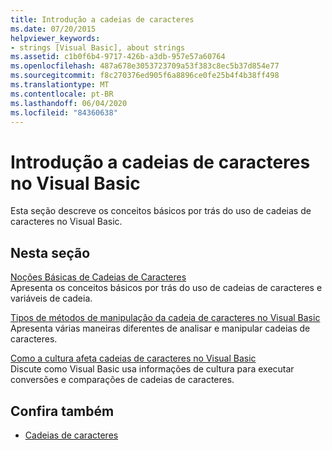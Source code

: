 ```yaml
---
title: Introdução a cadeias de caracteres
ms.date: 07/20/2015
helpviewer_keywords:
- strings [Visual Basic], about strings
ms.assetid: c1b0f6b4-9717-426b-a3db-957e57a60764
ms.openlocfilehash: 487a678e3053723709a53f383c8ec5b37d854e77
ms.sourcegitcommit: f8c270376ed905f6a8896ce0fe25b4f4b38ff498
ms.translationtype: MT
ms.contentlocale: pt-BR
ms.lasthandoff: 06/04/2020
ms.locfileid: "84360638"
---
```

# <a name="introduction-to-strings-in-visual-basic"></a>Introdução a cadeias de caracteres no Visual Basic
Esta seção descreve os conceitos básicos por trás do uso de cadeias de caracteres no Visual Basic.  
  
## <a name="in-this-section"></a>Nesta seção  
 [Noções Básicas de Cadeias de Caracteres](string-basics.md)  
 Apresenta os conceitos básicos por trás do uso de cadeias de caracteres e variáveis de cadeia.  
  
 [Tipos de métodos de manipulação da cadeia de caracteres no Visual Basic](types-of-string-manipulation-methods.md)  
 Apresenta várias maneiras diferentes de analisar e manipular cadeias de caracteres.  
  
 [Como a cultura afeta cadeias de caracteres no Visual Basic](how-culture-affects-strings.md)  
 Discute como Visual Basic usa informações de cultura para executar conversões e comparações de cadeias de caracteres.  
  
## <a name="see-also"></a>Confira também

- [Cadeias de caracteres](index.md)
